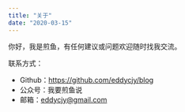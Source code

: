 ```yaml
---
title: "关于"
date: "2020-03-15"
---
```


你好，我是煎鱼，有任何建议或问题欢迎随时找我交流。

联系方式：

- Github：https://github.com/eddycjy/blog
- 公众号：我要煎鱼说
- 邮箱：eddycjy@gmail.com


